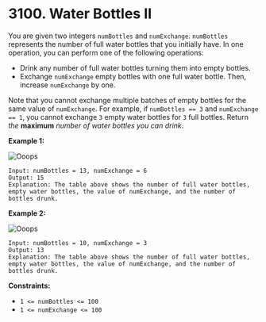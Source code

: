 # 3100. Water Bottles II
You are given two integers `numBottles` and `numExchange`. `numBottles` represents the number of full water bottles that you initially have. In one operation, you can perform one of the following operations:  
- Drink any number of full water bottles turning them into empty bottles.  
- Exchange `numExchange` empty bottles with one full water bottle. Then, increase `numExchange` by one.  

Note that you cannot exchange multiple batches of empty bottles for the same value of `numExchange`. For example, if `numBottles == 3` and `numExchange == 1`, you cannot exchange `3` empty water bottles for `3` full bottles. Return *the* **maximum** *number of water bottles you can drink*.

**Example 1:**

![Ooops](https://assets.leetcode.com/uploads/2024/01/28/exampleone1.png)
```
Input: numBottles = 13, numExchange = 6
Output: 15
Explanation: The table above shows the number of full water bottles, empty water bottles, the value of numExchange, and the number of bottles drunk.
```

**Example 2:**

![Ooops](https://assets.leetcode.com/uploads/2024/01/28/example231.png)
```
Input: numBottles = 10, numExchange = 3
Output: 13
Explanation: The table above shows the number of full water bottles, empty water bottles, the value of numExchange, and the number of bottles drunk.
```

**Constraints:**
- `1 <= numBottles <= 100`
- `1 <= numExchange <= 100`
